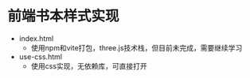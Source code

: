 # 前端书本样式实现

- index.html
  - 使用npm和vite打包，three.js技术栈，但目前未完成，需要继续学习
- use-css.html 
  - 使用css实现，无依赖库，可直接打开

